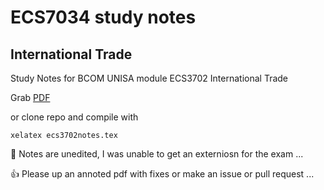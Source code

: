 ECS7034 study notes
=
International Trade
-
Study Notes for BCOM UNISA module ECS3702 International Trade

Grab [PDF](https://github.com/PecuniaryFish/ECS3702-Study-Notes/blob/master/ecs3702notes.pdf?raw=true "PDF")

or clone repo and compile with 

    xelatex ecs3702notes.tex

:runner: Notes are unedited, I  was unable to get an externiosn for the exam ...

:+1: Please up an annoted pdf with fixes or make an issue or pull request ...

